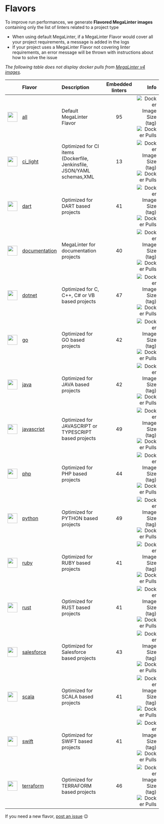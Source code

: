 <!-- markdownlint-disable MD013 -->
<!-- Generated by .automation/build.py, please do not update manually -->
<!-- flavors-section-start -->

# Flavors

To improve run performances, we generate **Flavored MegaLinter images** containing only the list of linters related to a project type

- When using default MegaLinter, if a MegaLinter Flavor would cover all your project requirements, a message is added in the logs
- If your project uses a MegaLinter Flavor not covering linter requirements, an error message will be thrown with instructions about how to solve the issue

_The following table does not display docker pulls from [MegaLinter v4 images](https://hub.docker.com/r/nvuillam/mega-linter)._

<!-- flavors-table-start -->
|                                                                         <!-- -->                                                                         | Flavor                                                 | Description                                                            | Embedded linters |                                                                                                                                                                                                 Info |
|:--------------------------------------------------------------------------------------------------------------------------------------------------------:|:-------------------------------------------------------|:-----------------------------------------------------------------------|:----------------:|-----------------------------------------------------------------------------------------------------------------------------------------------------------------------------------------------------:|
| <img src="https://github.com/megalinter/megalinter/raw/main/docs/assets/images/mega-linter-square.png" alt="" height="32px" class="megalinter-icon"></a> | [all](https://megalinter.github.io/supported-linters/) | Default MegaLinter Flavor                                              |        95        |                             ![Docker Image Size (tag)](https://img.shields.io/docker/image-size/megalinter/megalinter/v5) ![Docker Pulls](https://img.shields.io/docker/pulls/megalinter/megalinter) |
|      <img src="https://github.com/megalinter/megalinter/raw/main/docs/assets/icons/ci_light.ico" alt="" height="32px" class="megalinter-icon"></a>       | [ci_light](flavors/ci_light.md#readme)                 | Optimized for CI items (Dockerfile, Jenkinsfile, JSON/YAML schemas,XML |        13        |           ![Docker Image Size (tag)](https://img.shields.io/docker/image-size/megalinter/megalinter-ci_light/v5) ![Docker Pulls](https://img.shields.io/docker/pulls/megalinter/megalinter-ci_light) |
|        <img src="https://github.com/megalinter/megalinter/raw/main/docs/assets/icons/dart.ico" alt="" height="32px" class="megalinter-icon"></a>         | [dart](flavors/dart.md#readme)                         | Optimized for DART based projects                                      |        41        |                   ![Docker Image Size (tag)](https://img.shields.io/docker/image-size/megalinter/megalinter-dart/v5) ![Docker Pulls](https://img.shields.io/docker/pulls/megalinter/megalinter-dart) |
|    <img src="https://github.com/megalinter/megalinter/raw/main/docs/assets/icons/documentation.ico" alt="" height="32px" class="megalinter-icon"></a>    | [documentation](flavors/documentation.md#readme)       | MegaLinter for documentation projects                                  |        40        | ![Docker Image Size (tag)](https://img.shields.io/docker/image-size/megalinter/megalinter-documentation/v5) ![Docker Pulls](https://img.shields.io/docker/pulls/megalinter/megalinter-documentation) |
|       <img src="https://github.com/megalinter/megalinter/raw/main/docs/assets/icons/dotnet.ico" alt="" height="32px" class="megalinter-icon"></a>        | [dotnet](flavors/dotnet.md#readme)                     | Optimized for C, C++, C# or VB based projects                          |        47        |               ![Docker Image Size (tag)](https://img.shields.io/docker/image-size/megalinter/megalinter-dotnet/v5) ![Docker Pulls](https://img.shields.io/docker/pulls/megalinter/megalinter-dotnet) |
|         <img src="https://github.com/megalinter/megalinter/raw/main/docs/assets/icons/go.ico" alt="" height="32px" class="megalinter-icon"></a>          | [go](flavors/go.md#readme)                             | Optimized for GO based projects                                        |        42        |                       ![Docker Image Size (tag)](https://img.shields.io/docker/image-size/megalinter/megalinter-go/v5) ![Docker Pulls](https://img.shields.io/docker/pulls/megalinter/megalinter-go) |
|        <img src="https://github.com/megalinter/megalinter/raw/main/docs/assets/icons/java.ico" alt="" height="32px" class="megalinter-icon"></a>         | [java](flavors/java.md#readme)                         | Optimized for JAVA based projects                                      |        42        |                   ![Docker Image Size (tag)](https://img.shields.io/docker/image-size/megalinter/megalinter-java/v5) ![Docker Pulls](https://img.shields.io/docker/pulls/megalinter/megalinter-java) |
|     <img src="https://github.com/megalinter/megalinter/raw/main/docs/assets/icons/javascript.ico" alt="" height="32px" class="megalinter-icon"></a>      | [javascript](flavors/javascript.md#readme)             | Optimized for JAVASCRIPT or TYPESCRIPT based projects                  |        49        |       ![Docker Image Size (tag)](https://img.shields.io/docker/image-size/megalinter/megalinter-javascript/v5) ![Docker Pulls](https://img.shields.io/docker/pulls/megalinter/megalinter-javascript) |
|         <img src="https://github.com/megalinter/megalinter/raw/main/docs/assets/icons/php.ico" alt="" height="32px" class="megalinter-icon"></a>         | [php](flavors/php.md#readme)                           | Optimized for PHP based projects                                       |        44        |                     ![Docker Image Size (tag)](https://img.shields.io/docker/image-size/megalinter/megalinter-php/v5) ![Docker Pulls](https://img.shields.io/docker/pulls/megalinter/megalinter-php) |
|       <img src="https://github.com/megalinter/megalinter/raw/main/docs/assets/icons/python.ico" alt="" height="32px" class="megalinter-icon"></a>        | [python](flavors/python.md#readme)                     | Optimized for PYTHON based projects                                    |        49        |               ![Docker Image Size (tag)](https://img.shields.io/docker/image-size/megalinter/megalinter-python/v5) ![Docker Pulls](https://img.shields.io/docker/pulls/megalinter/megalinter-python) |
|        <img src="https://github.com/megalinter/megalinter/raw/main/docs/assets/icons/ruby.ico" alt="" height="32px" class="megalinter-icon"></a>         | [ruby](flavors/ruby.md#readme)                         | Optimized for RUBY based projects                                      |        41        |                   ![Docker Image Size (tag)](https://img.shields.io/docker/image-size/megalinter/megalinter-ruby/v5) ![Docker Pulls](https://img.shields.io/docker/pulls/megalinter/megalinter-ruby) |
|        <img src="https://github.com/megalinter/megalinter/raw/main/docs/assets/icons/rust.ico" alt="" height="32px" class="megalinter-icon"></a>         | [rust](flavors/rust.md#readme)                         | Optimized for RUST based projects                                      |        41        |                   ![Docker Image Size (tag)](https://img.shields.io/docker/image-size/megalinter/megalinter-rust/v5) ![Docker Pulls](https://img.shields.io/docker/pulls/megalinter/megalinter-rust) |
|     <img src="https://github.com/megalinter/megalinter/raw/main/docs/assets/icons/salesforce.ico" alt="" height="32px" class="megalinter-icon"></a>      | [salesforce](flavors/salesforce.md#readme)             | Optimized for Salesforce based projects                                |        43        |       ![Docker Image Size (tag)](https://img.shields.io/docker/image-size/megalinter/megalinter-salesforce/v5) ![Docker Pulls](https://img.shields.io/docker/pulls/megalinter/megalinter-salesforce) |
|        <img src="https://github.com/megalinter/megalinter/raw/main/docs/assets/icons/scala.ico" alt="" height="32px" class="megalinter-icon"></a>        | [scala](flavors/scala.md#readme)                       | Optimized for SCALA based projects                                     |        41        |                 ![Docker Image Size (tag)](https://img.shields.io/docker/image-size/megalinter/megalinter-scala/v5) ![Docker Pulls](https://img.shields.io/docker/pulls/megalinter/megalinter-scala) |
|        <img src="https://github.com/megalinter/megalinter/raw/main/docs/assets/icons/swift.ico" alt="" height="32px" class="megalinter-icon"></a>        | [swift](flavors/swift.md#readme)                       | Optimized for SWIFT based projects                                     |        41        |                 ![Docker Image Size (tag)](https://img.shields.io/docker/image-size/megalinter/megalinter-swift/v5) ![Docker Pulls](https://img.shields.io/docker/pulls/megalinter/megalinter-swift) |
|      <img src="https://github.com/megalinter/megalinter/raw/main/docs/assets/icons/terraform.ico" alt="" height="32px" class="megalinter-icon"></a>      | [terraform](flavors/terraform.md#readme)               | Optimized for TERRAFORM based projects                                 |        46        |         ![Docker Image Size (tag)](https://img.shields.io/docker/image-size/megalinter/megalinter-terraform/v5) ![Docker Pulls](https://img.shields.io/docker/pulls/megalinter/megalinter-terraform) |
<!-- flavors-table-end -->

If you need a new flavor, [post an issue](https://github.com/megalinter/megalinter/issues) :wink:


<!-- flavors-section-end -->

